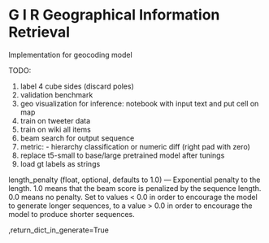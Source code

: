 # G I R  Geographical Information Retrieval

Implementation for geocoding model 


TODO: 
1. label 4 cube sides (discard poles)
2. validation benchmark  
3. geo visualization for inference: notebook with input text and put cell on map  
4. train on tweeter data
5. train on wiki all items 
6. beam search for output sequence 
7. metric: - hierarchy classification or numeric diff (right pad with zero)  
8. replace t5-small to base/large pretrained model after tunings
9. load gt labels as strings

length_penalty (float, optional, defaults to 1.0) — Exponential penalty to the length. 1.0 means that the beam score is penalized by the sequence length. 0.0 means no penalty. Set to values < 0.0 in order to encourage the model to generate longer sequences, to a value > 0.0 in order to encourage the model to produce shorter sequences.

,return_dict_in_generate=True